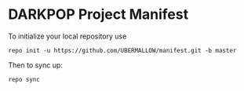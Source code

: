 DARKPOP Project Manifest
===================

To initialize your local repository use

    repo init -u https://github.com/UBERMALLOW/manifest.git -b master
    

Then to sync up:

    repo sync


